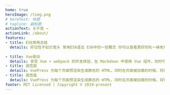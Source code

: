 ```yaml
---
home: true
heroImage: /timg.png
# heroText: 标题
# tagline: 副标题
actionText: 关于我 →
actionLink: /about/
features:
- title: ES6常用总结
  details: 好记性不如烂笔头 常用ES6语法 ES6中的一些概念 你可以查看更好的阮一峰老师的【ES6标准入门】
 
- title: Vue驱动
  details: 享受 Vue + webpack 的开发体验，在 Markdown 中使用 Vue 组件，同时可以使用 Vue 来开发自定义主题。
- title: 高性能
  details: VuePress 为每个页面预渲染生成静态的 HTML，同时在页面被加载的时候，将作为 SPA 运行。
- title: 高性能
  details: VuePress 为每个页面预渲染生成静态的 HTML，同时在页面被加载的时候，将作为 SPA 运行。
footer: MIT Licensed | Copyright © 2019-present
---
```

